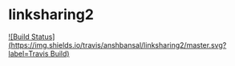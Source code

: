 # linksharing2

[![Build Status](https://img.shields.io/travis/anshbansal/linksharing2/master.svg?label=Travis Build)](https://travis-ci.org/anshbansal/linksharing2)
